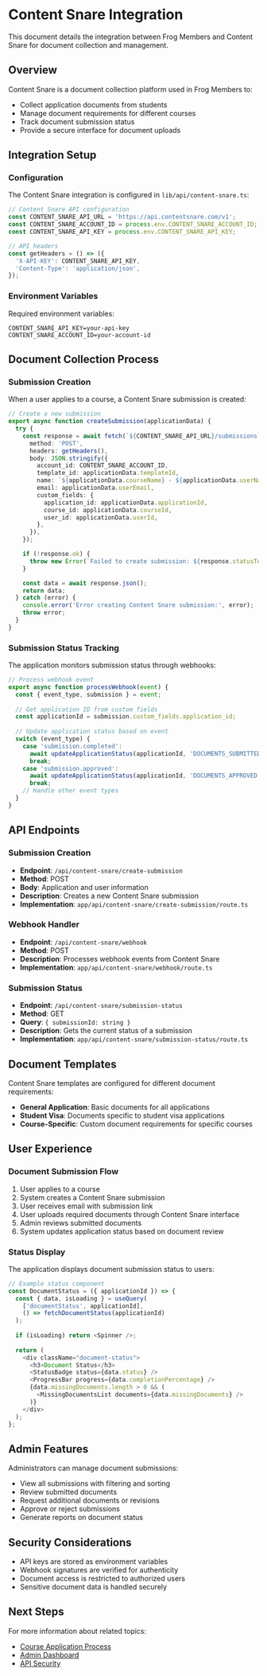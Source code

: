 # Content Snare Integration

This document details the integration between Frog Members and Content Snare for document collection and management.

## Overview

Content Snare is a document collection platform used in Frog Members to:

- Collect application documents from students
- Manage document requirements for different courses
- Track document submission status
- Provide a secure interface for document uploads

## Integration Setup

### Configuration

The Content Snare integration is configured in `lib/api/content-snare.ts`:

```typescript
// Content Snare API configuration
const CONTENT_SNARE_API_URL = 'https://api.contentsnare.com/v1';
const CONTENT_SNARE_ACCOUNT_ID = process.env.CONTENT_SNARE_ACCOUNT_ID;
const CONTENT_SNARE_API_KEY = process.env.CONTENT_SNARE_API_KEY;

// API headers
const getHeaders = () => ({
  'X-API-KEY': CONTENT_SNARE_API_KEY,
  'Content-Type': 'application/json',
});
```

### Environment Variables

Required environment variables:

```
CONTENT_SNARE_API_KEY=your-api-key
CONTENT_SNARE_ACCOUNT_ID=your-account-id
```

## Document Collection Process

### Submission Creation

When a user applies to a course, a Content Snare submission is created:

```typescript
// Create a new submission
export async function createSubmission(applicationData) {
  try {
    const response = await fetch(`${CONTENT_SNARE_API_URL}/submissions`, {
      method: 'POST',
      headers: getHeaders(),
      body: JSON.stringify({
        account_id: CONTENT_SNARE_ACCOUNT_ID,
        template_id: applicationData.templateId,
        name: `${applicationData.courseName} - ${applicationData.userName}`,
        email: applicationData.userEmail,
        custom_fields: {
          application_id: applicationData.applicationId,
          course_id: applicationData.courseId,
          user_id: applicationData.userId,
        },
      }),
    });

    if (!response.ok) {
      throw new Error(`Failed to create submission: ${response.statusText}`);
    }

    const data = await response.json();
    return data;
  } catch (error) {
    console.error('Error creating Content Snare submission:', error);
    throw error;
  }
}
```

### Submission Status Tracking

The application monitors submission status through webhooks:

```typescript
// Process webhook event
export async function processWebhook(event) {
  const { event_type, submission } = event;
  
  // Get application ID from custom fields
  const applicationId = submission.custom_fields.application_id;
  
  // Update application status based on event
  switch (event_type) {
    case 'submission.completed':
      await updateApplicationStatus(applicationId, 'DOCUMENTS_SUBMITTED');
      break;
    case 'submission.approved':
      await updateApplicationStatus(applicationId, 'DOCUMENTS_APPROVED');
      break;
    // Handle other event types
  }
}
```

## API Endpoints

### Submission Creation

- **Endpoint**: `/api/content-snare/create-submission`
- **Method**: POST
- **Body**: Application and user information
- **Description**: Creates a new Content Snare submission
- **Implementation**: `app/api/content-snare/create-submission/route.ts`

### Webhook Handler

- **Endpoint**: `/api/content-snare/webhook`
- **Method**: POST
- **Description**: Processes webhook events from Content Snare
- **Implementation**: `app/api/content-snare/webhook/route.ts`

### Submission Status

- **Endpoint**: `/api/content-snare/submission-status`
- **Method**: GET
- **Query**: `{ submissionId: string }`
- **Description**: Gets the current status of a submission
- **Implementation**: `app/api/content-snare/submission-status/route.ts`

## Document Templates

Content Snare templates are configured for different document requirements:

- **General Application**: Basic documents for all applications
- **Student Visa**: Documents specific to student visa applications
- **Course-Specific**: Custom document requirements for specific courses

## User Experience

### Document Submission Flow

1. User applies to a course
2. System creates a Content Snare submission
3. User receives email with submission link
4. User uploads required documents through Content Snare interface
5. Admin reviews submitted documents
6. System updates application status based on document review

### Status Display

The application displays document submission status to users:

```typescript
// Example status component
const DocumentStatus = ({ applicationId }) => {
  const { data, isLoading } = useQuery(
    ['documentStatus', applicationId],
    () => fetchDocumentStatus(applicationId)
  );
  
  if (isLoading) return <Spinner />;
  
  return (
    <div className="document-status">
      <h3>Document Status</h3>
      <StatusBadge status={data.status} />
      <ProgressBar progress={data.completionPercentage} />
      {data.missingDocuments.length > 0 && (
        <MissingDocumentsList documents={data.missingDocuments} />
      )}
    </div>
  );
};
```

## Admin Features

Administrators can manage document submissions:

- View all submissions with filtering and sorting
- Review submitted documents
- Request additional documents or revisions
- Approve or reject submissions
- Generate reports on document status

## Security Considerations

- API keys are stored as environment variables
- Webhook signatures are verified for authenticity
- Document access is restricted to authorized users
- Sensitive document data is handled securely

## Next Steps

For more information about related topics:
- [Course Application Process](../features/courses.md)
- [Admin Dashboard](../features/admin-dashboard.md)
- [API Security](../technical/api-security.md)
